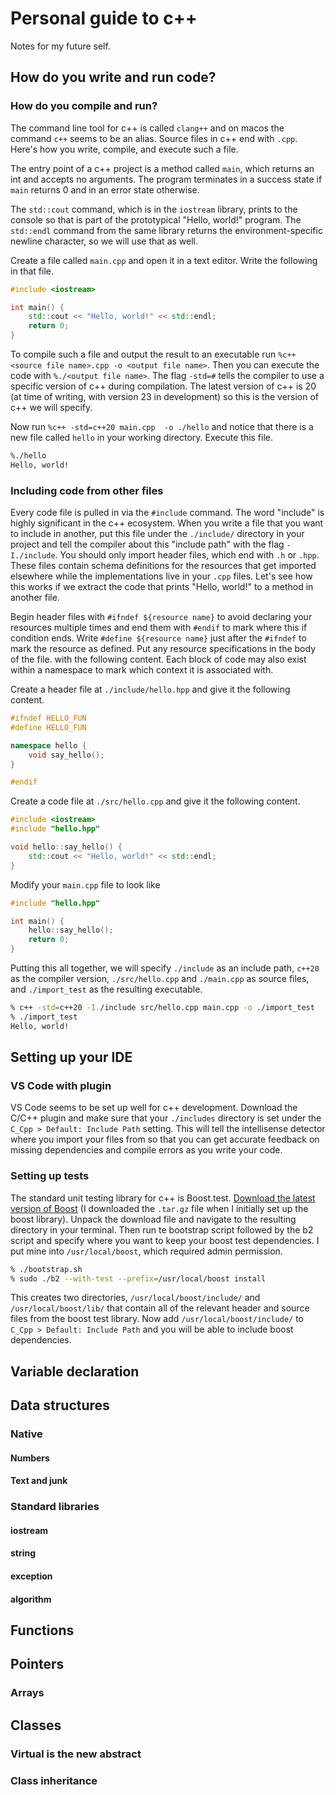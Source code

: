 # Personal guide to c++

Notes for my future self.

## How do you write and run code?

### How do you compile and run?

The command line tool for c++ is called `clang++` and on macos the command `c++` seems to be an alias. Source files in c++ end with `.cpp`. Here's how you write, compile, and execute such a file.

The entry point of a c++ project is a method called `main`, which returns an int and accepts no arguments. The program terminates in a success state if `main` returns 0 and in an error state otherwise.

The `std::cout` command, which is in the `iostream` library, prints to the console so that is part of the prototypical "Hello, world!" program. The `std::endl` command from the same library returns the environment-specific newline character, so we will use that as well.

Create a file called `main.cpp` and open it in a text editor. Write the following in that file.

```c++
#include <iostream>

int main() {
    std::cout << "Hello, world!" << std::endl;
    return 0;
}

```

To compile such a file and output the result to an executable run `%c++ <source file name>.cpp -o <output file name>`. Then you can execute the code with `%./<output file name>`. The flag `-std=#` tells the compiler to use a specific version of c++ during compilation. The latest version of c++ is 20 (at time of writing, with version 23 in development) so this is the version of c++ we will specify.

Now run `%c++ -std=c++20 main.cpp  -o ./hello` and notice that there is a new file called `hello` in your working directory. Execute this file.

```zsh
%./hello
Hello, world!
```

### Including code from other files

Every code file is pulled in via the `#include` command. The word "include" is highly significant in the c++ ecosystem. When you write a file that you want to include in another, put this file under the `./include/` directory in your project and tell the compiler about this "include path" with the flag `-I./include`. You should only import header files, which end with `.h` or `.hpp`. These files contain schema definitions for the resources that get imported elsewhere while the implementations live in your `.cpp` files. Let's see how this works if we extract the code that prints "Hello, world!" to a method in another file.

Begin header files with `#ifndef ${resource name}` to avoid declaring your resources multiple times and end them with `#endif` to mark where this if condition ends. Write `#define ${resource name}` just after the `#ifndef` to mark the resource as defined. Put any resource specifications in the body of the file. with the following content. Each block of code may also exist within a namespace to mark which context it is associated with.

Create a header file at `./include/hello.hpp` and give it the following content.

```c++
#ifndef HELLO_FUN
#define HELLO_FUN

namespace hello {
    void say_hello();
}

#endif
```

Create a code file at `./src/hello.cpp` and give it the following content.

```c++
#include <iostream>
#include "hello.hpp"

void hello::say_hello() {
    std::cout << "Hello, world!" << std::endl;
}

```

Modify your `main.cpp` file to look like

```c++
#include "hello.hpp"

int main() {
    hello::say_hello();
    return 0;
}

```

Putting this all together, we will specify `./include` as an include path, `c++20` as the compiler version, `./src/hello.cpp` and `./main.cpp` as source files, and `./import_test` as the resulting executable.

```zsh
% c++ -std=c++20 -I./include src/hello.cpp main.cpp -o ./import_test
% ./import_test 
Hello, world!
```

## Setting up your IDE

### VS Code with plugin

VS Code seems to be set up well for c++ development. Download the C/C++ plugin and make sure that your `./includes` directory is set under the `C_Cpp > Default: Include Path` setting. This will tell the intellisense detector where you import your files from so that you can get accurate feedback on missing dependencies and compile errors as you write your code.

### Setting up tests

The standard unit testing library for c++ is Boost.test. [Download the latest version of Boost](https://www.boost.org/users/download/) (I downloaded the `.tar.gz` file when I initially set up the boost library). Unpack the download file and navigate to the resulting directory in your terminal. Then run te bootstrap script followed by the b2 script and specify where you want to keep your boost test dependencies. I put mine into `/usr/local/boost`, which required admin permission.

```zsh
% ./bootstrap.sh
% sudo ./b2 --with-test --prefix=/usr/local/boost install
```

This creates two directories, `/usr/local/boost/include/` and `/usr/local/boost/lib/` that contain all of the relevant header and source files from the boost test library. Now add `/usr/local/boost/include/` to `C_Cpp > Default: Include Path` and you will be able to include boost dependencies.

## Variable declaration

## Data structures

### Native

#### Numbers

#### Text and junk

### Standard libraries

#### iostream

#### string

#### exception

#### algorithm

## Functions

## Pointers

### Arrays

## Classes

### Virtual is the new abstract

### Class inheritance


